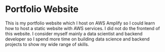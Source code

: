 # Portfolio Website
This is my portfolio website which I host on AWS Amplify so I could learn how to host a static website with AWS services. I did not do the frontend of this website. I consider myself mainly a data scientist and backend developer so I spend more time on building data science and backend projects to show my wide range of skills.
